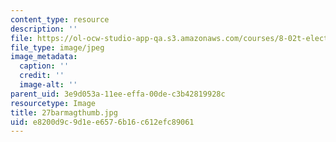 ```yaml
---
content_type: resource
description: ''
file: https://ol-ocw-studio-app-qa.s3.amazonaws.com/courses/8-02t-electricity-and-magnetism-spring-2005/e8200d9c9d1ee6576b16c612efc89061_27barmagthumb.jpg
file_type: image/jpeg
image_metadata:
  caption: ''
  credit: ''
  image-alt: ''
parent_uid: 3e9d053a-11ee-effa-00de-c3b42819928c
resourcetype: Image
title: 27barmagthumb.jpg
uid: e8200d9c-9d1e-e657-6b16-c612efc89061
---
```


